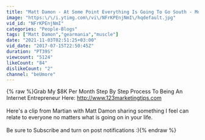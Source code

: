 ```yaml
---
title: "Matt Damon - At Some Point Everything Is Going To Go South - Motivation"
image: "https:\/\/i.ytimg.com\/vi\/NFrKPEnjNmI\/hqdefault.jpg"
vid_id: "NFrKPEnjNmI"
categories: "People-Blogs"
tags: ["Matt Damon","gearmania","muscle"]
date: "2021-11-03T02:51:25+03:00"
vid_date: "2017-07-15T22:50:45Z"
duration: "PT39S"
viewcount: "5124"
likeCount: "84"
dislikeCount: "2"
channel: "beUmore"
---
```

{% raw %}Grab My $8K Per Month Step By Step Process To Being An Internet Entrepreneur Here: <a rel="nofollow" target="blank" href="http://www.123marketingtips.com">http://www.123marketingtips.com</a><br /><br />Here's a clip from Martian with Matt Damon sharing something I feel can relate to everyone no matters what is going on in your life.<br /><br />Be sure to Subscribe and turn on post notifications :){% endraw %}
